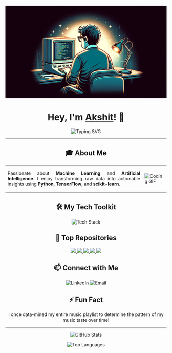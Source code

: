 ![banner](https://raw.githubusercontent.com/akanand03/akanand03/a6634f6ce34f42110c3b1e21485dc40a932a1a1b/banner.jpeg)

<h1 align="center">
  Hey, I'm <a href="https://github.com/akanand03">Akshit</a>! 👋
</h1>

<p align="center">
  <img src="https://readme-typing-svg.herokuapp.com?font=Fira+Code&size=22&pause=1000&color=00BFFF&center=true&vCenter=true&width=500&height=50&lines=🚀+Innovating+with+Data+Science;📊+Transforming+Data+into+Insights;💡+Machine+Learning+Enthusiast;🌟+AI+Driven+Solutions;🔍+Data+Analysis+Expert" alt="Typing SVG">
</p>

---

<h2 align="center">🎓 About Me</h2>

<table align="center">
  <tr>
    <td>
      <p align="justify">
        Passionate about <strong>Machine Learning</strong> and <strong>Artificial Intelligence</strong>. I enjoy transforming raw data into actionable insights using <strong>Python</strong>, <strong>TensorFlow</strong>, and <strong>scikit-learn</strong>.
      </p>
    </td>
    <td>
      <img src="https://media.giphy.com/media/IpeYSEZshTefe/giphy.gif" alt="Coding GIF" width="300">
    </td>
  </tr>
</table>

<h2 align="center">🛠️ My Tech Toolkit</h2>

<p align="center">
  <img src="https://skillicons.dev/icons?i=python,cpp,pandas,numpy,scipy,sklearn,tensorflow,keras,matplotlib,seaborn,plotly,tableau,spark,hadoop,bigquery,databricks,sql,postgres,mysql,mongodb,react,nodejs,express,aws,jupyter,anaconda,git,vscode&theme=dark" alt="Tech Stack">
</p>

<h2 align="center">🌟 Top Repositories</h2>

<p align="center">
  <a href="https://github.com/akanand03/Deal_Dazzle">
    <img width="45%" src="https://github-readme-stats.vercel.app/api/pin/?username=akanand03&repo=Deal_Dazzle&title_color=00bfff&text_color=ffffff&icon_color=00bfff&bg_color=282c34&hide_border=true" />
  </a>
  <a href="https://github.com/akanand03/Arrhythmia_Classification">
    <img width="45%" src="https://github-readme-stats.vercel.app/api/pin/?username=akanand03&repo=Arrhythmia_Classification&title_color=00bfff&text_color=ffffff&icon_color=00bfff&bg_color=282c34&hide_border=true" />
  </a>
  <a href="https://github.com/akanand03/EDA">
    <img width="45%" src="https://github-readme-stats.vercel.app/api/pin/?username=akanand03&repo=EDA&title_color=00bfff&text_color=ffffff&icon_color=00bfff&bg_color=282c34&hide_border=true" />
  </a>
  <a href="https://github.com/akanand03/Flight-price-prediction-">
    <img width="45%" src="https://github-readme-stats.vercel.app/api/pin/?username=akanand03&repo=Flight-price-prediction-&title_color=00bfff&text_color=ffffff&icon_color=00bfff&bg_color=282c34&hide_border=true" />
  </a>
  <a href="https://github.com/akanand03/sql-chatbot-langchain">
    <img width="45%" src="https://github-readme-stats.vercel.app/api/pin/?username=akanand03&repo=sql-chatbot-langchain&title_color=00bfff&text_color=ffffff&icon_color=00bfff&bg_color=282c34&hide_border=true" />
  </a>
</p>


<h2 align="center">📫 Connect with Me</h2>
<p align="center">
  <a href="https://www.linkedin.com/in/akshit-anand-b2080621a/">
    <img src="https://img.shields.io/badge/LinkedIn-Connect-blue?style=for-the-badge&logo=linkedin" alt="LinkedIn">
  </a>
  <a href="mailto:akshitanand003@gmail.com">
    <img src="https://img.shields.io/badge/Email-Contact%20Me-red?style=for-the-badge&logo=gmail" alt="Email">
  </a>
</p>

<h2 align="center">⚡ Fun Fact</h2>
<p align="center">
  I once data-mined my entire music playlist to determine the pattern of my music taste over time!
</p>

---

<p align="center">
  <img src="https://github-readme-stats.vercel.app/api?username=akanand03&show_icons=true&theme=dark" alt="GitHub Stats">
</p>

<p align="center">
  <img src="https://github-readme-stats.vercel.app/api/top-langs/?username=akanand03&layout=compact&theme=dark" alt="Top Languages">
</p>



